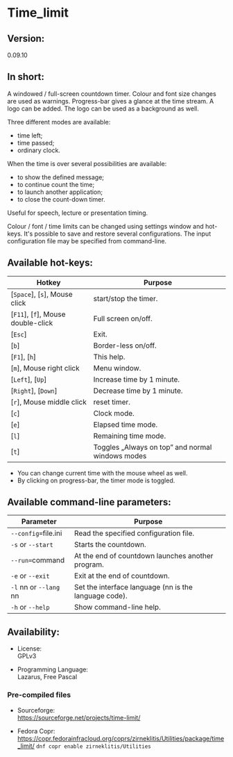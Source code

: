 # Time_limit

Version:
--------

0.09.10

In short:
---------

A windowed / full-screen countdown timer.
Colour and font size changes are used as warnings.
Progress-bar gives a glance at the time stream.
A logo can be added.
The logo can be used as a background as well.

Three different modes are available:

 - time left;
 - time passed;
 - ordinary clock.

When the time is over several possibilities are available:

 - to show the defined message;
 - to continue count the time;
 - to launch another application;
 - to close the count-down timer.


Useful for speech, lecture or presentation timing.

Colour / font / time limits can be changed using settings window and hot-keys.
It's possible to save and restore several configurations.
The input configuration file may be specified from command-line.

Available hot-keys:
-------------------
Hotkey | Purpose
--- | ---
[`Space`], [`s`], Mouse click | start/stop the timer.
[`F11`], [`f`], Mouse double-click  | Full screen on/off.
[`Esc`] | Exit.
[`b`] | Border-less on/off.
[`F1`], [`h`] | This help.
[`m`], Mouse right click | Menu window.
[`Left`], [`Up`] | Increase time by 1 minute.
[`Right`], [`Down`] | Decrease time by 1 minute.
[`r`], Mouse middle click | reset timer.
[`c`] | Clock mode.
[`e`] | Elapsed time mode.
[`l`] | Remaining time mode.
[`t`] | Toggles „Always on top” and normal windows modes

- You can change current time with the mouse wheel as well.
- By clicking on progress-bar, the timer mode is toggled.

Available command-line parameters:
----------------------------------

Parameter | Purpose
--- | ---
`--config=`file.ini | Read the specified configuration file.
`-s` or `--start` | Starts the countdown.
`--run=`command | At the end of countdown launches another program.
`-e` or `--exit` | Exit at the end of countdown.
`-l` nn or `--lang` nn |Set the interface language (nn is the language code).
`-h` or `--help` | Show command-line help.

Availability:
-------------

 * License:<BR>
   GPLv3

 * Programming Language:<BR>
   Lazarus, Free Pascal

### Pre-compiled files

 * Sourceforge:<BR>
   https://sourceforge.net/projects/time-limit/

 * Fedora Copr:<br>
   https://copr.fedorainfracloud.org/coprs/zirneklitis/Utilities/package/time_limit/
   ``dnf copr enable zirneklitis/Utilities``


